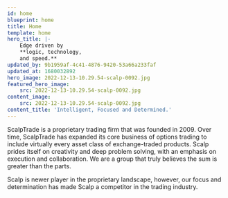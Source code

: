 ```yaml
---
id: home
blueprint: home
title: Home
template: home
hero_title: |-
    Edge driven by 
    **logic, technology,
    and speed.**
updated_by: 9b1959af-4c41-4876-9420-53a66a233faf
updated_at: 1680032892
hero_image: 2022-12-13-10.29.54-scalp-0092.jpg
featured_hero_image:
    src: 2022-12-13-10.29.54-scalp-0092.jpg
content_image:
    src: 2022-12-13-10.29.54-scalp-0092.jpg
content_title: 'Intelligent, Focused and Determined.'
---
```


ScalpTrade is a proprietary trading firm that was founded in 2009. Over time, ScalpTrade has expanded its core business of options trading to include virtually every asset class of exchange-traded products. Scalp prides itself on creativity and deep problem solving, with an emphasis on execution and collaboration. We are a group that truly believes the sum is greater than the parts.

Scalp is newer player in the proprietary landscape, however, our focus and determination has made Scalp a competitor in the trading industry.
